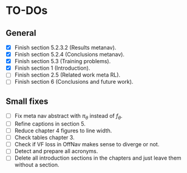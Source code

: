 # TO-DOs

## General

- [x] Finish section 5.2.3.2 (Results metanav).
- [x] Finish section 5.2.4 (Conclusions metanav).
- [x] Finish section 5.3 (Training problems).
- [x] Finish section 1 (Introduction).
- [ ] Finish section 2.5 (Related work meta RL).
- [ ] Finish section 6 (Conclusions and future work).

## Small fixes

- [ ] Fix meta nav abstract with $\pi_\theta$ instead of $f_\theta$.
- [ ] Refine captions in section 5.
- [ ] Reduce chapter 4 figures to line width.
- [ ] Check tables chapter 3.
- [ ] Check if VF loss in OffNav makes sense to diverge or not.
- [ ] Detect and prepare all acronyms.
- [ ] Delete all introduction sections in the chapters and just leave them without a section.
